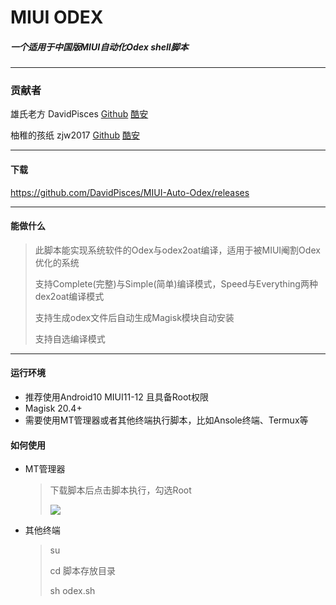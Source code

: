 # MIUI ODEX

##### 一个适用于中国版MIUI自动化Odex shell脚本

***

### 贡献者

雄氏老方 DavidPisces [Github](https://github.com/DavidPisces) [酷安](http://www.coolapk.com/u/665894)

柚稚的孩纸 zjw2017 [Github](https://github.com/zjw2017) [酷安](http://www.coolapk.com/u/1548958)

----

#### 下载

https://github.com/DavidPisces/MIUI-Auto-Odex/releases

****

#### 能做什么

> 此脚本能实现系统软件的Odex与odex2oat编译，适用于被MIUI阉割Odex优化的系统
>
> 支持Complete(完整)与Simple(简单)编译模式，Speed与Everything两种dex2oat编译模式
>
> 支持生成odex文件后自动生成Magisk模块自动安装
>
> 支持自选编译模式

****

#### 运行环境

* 推荐使用Android10 MIUI11-12 且具备Root权限
* Magisk 20.4+
* 需要使用MT管理器或者其他终端执行脚本，比如Ansole终端、Termux等

#### 如何使用

* MT管理器

  >下载脚本后点击脚本执行，勾选Root
  >
  >![](C:\Users\洛水天依\Desktop\Screenshot_2020-06-23-15-28-22-996_bin.mt.plus.jpg)

* 其他终端

  > su
  >
  > cd 脚本存放目录
  >
  > sh odex.sh

